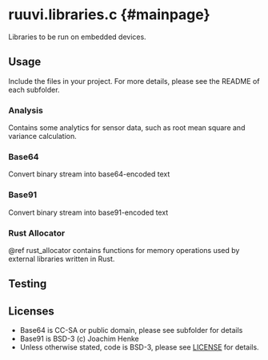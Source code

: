 # ruuvi.libraries.c {#mainpage}
Libraries to be run on embedded devices.

## Usage
Include the files in your project. 
For more details, please see the README of each subfolder.

### Analysis
Contains some analytics for sensor data, such as root mean square and variance calculation. 

### Base64
Convert binary stream into base64-encoded text

### Base91
Convert binary stream into base91-encoded text

### Rust Allocator
@ref rust_allocator contains functions for memory operations used by external libraries written in Rust. 


## Testing


## Licenses
 * Base64 is CC-SA or public domain, please see subfolder for details
 * Base91 is BSD-3 (c) Joachim Henke
 * Unless otherwise stated, code is BSD-3, please see [LICENSE](./LICENSE) for details.
